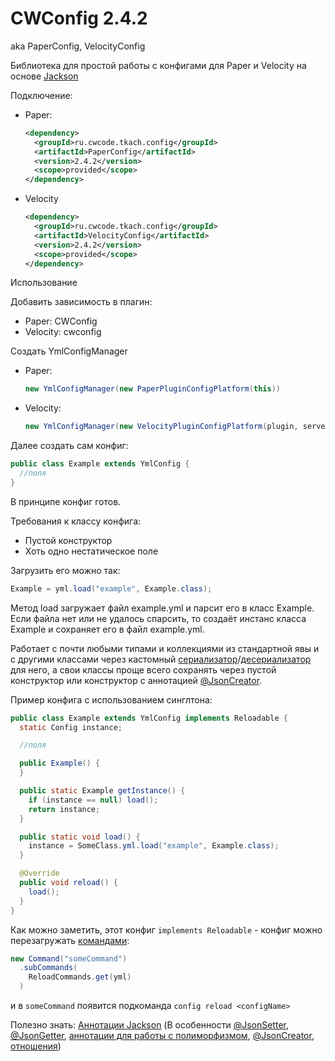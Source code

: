 # CWConfig 2.4.2

aka PaperConfig, VelocityConfig

Библиотека для простой работы с конфигами для Paper и Velocity на основе [Jackson](https://github.com/FasterXML/jackson)

Подключение:

* Paper:
  ```xml
  <dependency>
    <groupId>ru.cwcode.tkach.config</groupId>
    <artifactId>PaperConfig</artifactId>
    <version>2.4.2</version>
    <scope>provided</scope>
  </dependency>
  ```
* Velocity
  ```xml
  <dependency>
    <groupId>ru.cwcode.tkach.config</groupId>
    <artifactId>VelocityConfig</artifactId>
    <version>2.4.2</version>
    <scope>provided</scope>
  </dependency>
  ```

Использование

Добавить зависимость в плагин:
* Paper: CWConfig
* Velocity: cwconfig

Создать YmlConfigManager

* Paper:
  ```java
  new YmlConfigManager(new PaperPluginConfigPlatform(this))
  ```
* Velocity:
  ```java
  new YmlConfigManager(new VelocityPluginConfigPlatform(plugin, server, logger, dataDirectory));
  ```

Далее создать сам конфиг:

```java
public class Example extends YmlConfig {
  //поля
}
```

В принципе конфиг готов.

Требования к классу конфига:

* Пустой конструктор
* Хоть одно нестатическое поле

Загрузить его можно так:

```java
Example = yml.load("example", Example.class);
```

Метод load загружает файл example.yml и парсит его в класс Example. Если файла нет или не удалось спарсить, то создаёт
инстанс класса Example и сохраняет его в файл example.yml.

Работает с почти любыми типами и коллекциями из стандартной явы и с другими классами через
кастомный [сериализатор](https://github.com/KamikotoTkach/TkachConfig/blob/master/Config/PaperPlatform/src/main/java/ru/cwcode/tkach/config/paper/jackson/modules/LocationSerializer.java)/[десериализатор](https://github.com/KamikotoTkach/TkachConfig/blob/master/Config/PaperPlatform/src/main/java/ru/cwcode/tkach/config/paper/jackson/modules/LocationDeserializer.java)
для него, а свои классы проще всего сохранять через пустой конструктор или конструктор с
аннотацией [@JsonCreator](https://reflectoring.io/spring-jsoncreator/).

Пример конфига с использованием синглтона:

```java
public class Example extends YmlConfig implements Reloadable {
  static Config instance;

  //поля

  public Example() {
  }

  public static Example getInstance() {
    if (instance == null) load();
    return instance;
  }

  public static void load() {
    instance = SomeClass.yml.load("example", Example.class);
  }

  @Override
  public void reload() {
    load();
  }
}
```

Как можно заметить, этот конфиг `implements Reloadable` - конфиг можно
перезагружать [командами](https://github.com/KamikotoTkach/TkachCommands):

```java
new Command("someCommand")
  .subCommands(
    ReloadCommands.get(yml)
  )
```

и в `someCommand` появится подкоманда `config reload <configName>`

Полезно знать: [Аннотации Jackson](https://www.baeldung.com/jackson-annotations) (В
особенности [@JsonSetter](https://www.baeldung.com/jackson-annotations#4-jsonsetter), [@JsonGetter](https://www.baeldung.com/jackson-annotations#2-jsongetter), [аннотации для работы с полиморфизмом](https://www.baeldung.com/jackson-annotations#jackson-polymorphic-type-handling-annotations), [@JsonCreator](https://www.baeldung.com/jackson-annotations#1-jsoncreator), [отношения](https://www.baeldung.com/jackson-annotations#5-jsonmanagedreference-jsonbackreference))
